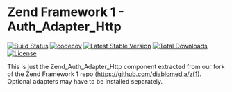 Zend Framework 1 - Auth_Adapter_Http
============================
[![Build Status](https://travis-ci.org/diablomedia/zf1-auth-adapter-http.svg?branch=master)](https://travis-ci.org/diablomedia/zf1-auth-adapter-http)
[![codecov](https://codecov.io/gh/diablomedia/zf1-auth-adapter-http/branch/master/graph/badge.svg)](https://codecov.io/gh/diablomedia/zf1-auth-adapter-http)
[![Latest Stable Version](https://poser.pugx.org/diablomedia/zendframework1-auth-adapter-http/v/stable)](https://packagist.org/packages/diablomedia/zendframework1-auth-adapter-http)
[![Total Downloads](https://poser.pugx.org/diablomedia/zendframework1-auth-adapter-http/downloads)](https://packagist.org/packages/diablomedia/zendframework1-auth-adapter-http)
[![License](https://poser.pugx.org/diablomedia/zendframework1-auth-adapter-http/license)](https://packagist.org/packages/diablomedia/zendframework1-auth-adapter-http)

This is just the Zend_Auth_Adapter_Http component extracted from our fork of the Zend Framework 1 repo (https://github.com/diablomedia/zf1). Optional adapters may have to be installed separately.
